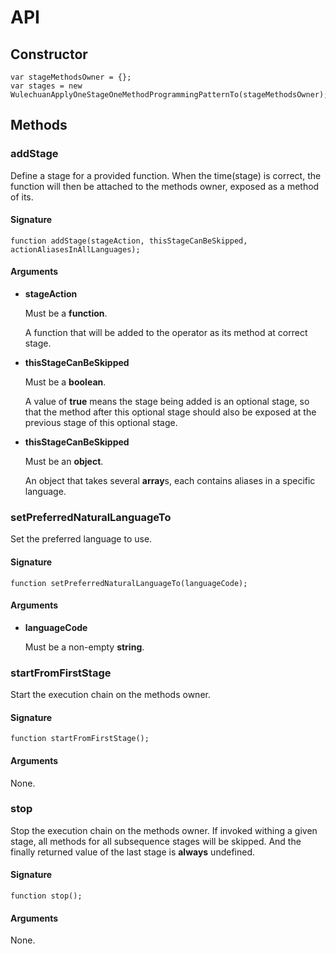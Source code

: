 # API

## Constructor

	var stageMethodsOwner = {};
	var stages = new WulechuanApplyOneStageOneMethodProgrammingPatternTo(stageMethodsOwner);




## Methods

### addStage

Define a stage for a provided function. When the time(stage) is correct, the function will then be attached to the methods owner, exposed as a method of its.

#### Signature

	function addStage(stageAction, thisStageCanBeSkipped, actionAliasesInAllLanguages);

#### Arguments

- **stageAction**

  Must be a **function**.

  A function that will be added to the operator as its method at correct stage.

- **thisStageCanBeSkipped**

  Must be a **boolean**.

  A value of **true** means the stage being added is an optional stage, so that the method after this optional stage should also be exposed at the previous stage of this optional stage.

- **thisStageCanBeSkipped**

  Must be an **object**.

  An object that takes several **array**s, each contains aliases in a specific language.




### setPreferredNaturalLanguageTo

Set the preferred language to use.

#### Signature

	function setPreferredNaturalLanguageTo(languageCode);

#### Arguments

- **languageCode**

  Must be a non-empty **string**.




### startFromFirstStage

Start the execution chain on the methods owner.

#### Signature

	function startFromFirstStage();

#### Arguments

None.




### stop

Stop the execution chain on the methods owner.
If invoked withing a given stage, all methods for all subsequence stages
will be skipped. And the finally returned value of the last stage is
**always** undefined.

#### Signature

	function stop();

#### Arguments

None.


